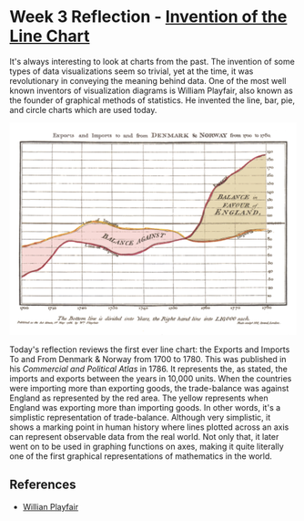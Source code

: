 # Week 3 Reflection - [Invention of the Line Chart](https://upload.wikimedia.org/wikipedia/commons/5/52/Playfair_TimeSeries-2.png)

It's always interesting to look at charts from the past. The invention of some types of data visualizations seem so trivial, yet at the time, it was revolutionary in conveying the meaning behind data. One of the most well known inventors of visualization diagrams is William Playfair, also known as the founder of graphical methods of statistics. He invented the line, bar, pie, and circle charts which are used today.

![Playfair's Trade-Balance Time-Series Chart](./images/r3.png)

Today's reflection reviews the first ever line chart: the Exports and Imports To and From Denmark & Norway from 1700 to 1780. This was published in his *Commercial and Political Atlas* in 1786. It represents the, as stated, the imports and exports between the years in 10,000 units. When the countries were importing more than exporting goods, the trade-balance was against England as represented by the red area. The yellow represents when England was exporting more than importing goods. In other words, it's a simplistic representation of trade-balance. Although very simplistic, it shows a marking point in human history where lines plotted across an axis can represent observable data from the real world. Not only that, it later went on to be used in graphing functions on axes, making it quite literally one of the first graphical representations of mathematics in the world.

## References
* [Willian Playfair](https://en.wikipedia.org/wiki/William_Playfair)